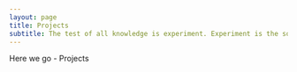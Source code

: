 ```yaml
---
layout: page
title: Projects
subtitle: The test of all knowledge is experiment. Experiment is the sole judge of scientific 'truth'
---
```


Here we go - Projects
